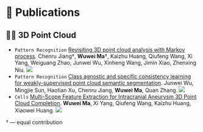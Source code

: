 
# 📝 Publications 
## 🧑‍🎨 3D Point Cloud

- `Pattern Recognition` [Revisiting 3D point cloud analysis with Markov process](https://www.sciencedirect.com/science/article/abs/pii/S0031320324007489). Chenru Jiang†, **Wuwei Ma**†, Kaizhu Huang, Qiufeng Wang, Xi Yang, Weiguang Zhao, Junwei Wu, Xinheng Wang, Jimin Xiao, Zhenxing Niu. [![](https://img.shields.io/github/stars/ssr0512/Markov-Process-Analysis-on-Point-Cloud?style=social&label=Code+Stars)](https://github.com/ssr0512/Markov-Process-Analysis-on-Point-Cloud)
- `Pattern Recognition` [Class agnostic and specific consistency learning for weakly-supervised point cloud semantic segmentation](https://www.sciencedirect.com/science/article/abs/pii/S0031320324008185). Junwei Wu, Mingjie Sun, Haotian Xu, Chenru Jiang, **Wuwei Ma**, Quan Zhang.  [![](https://img.shields.io/github/stars/jasonwjw/CASC?style=social&label=Code+Stars)](https://github.com/jasonwjw/CASC)
- `Cells` [Multi-Scope Feature Extraction for Intracranial Aneurysm 3D Point Cloud Completion](https://www.mdpi.com/2073-4409/11/24/4107). **Wuwei Ma**, Xi Yang, Qiufeng Wang, Kaizhu Huang, Xiaowei Huang. [![](https://img.shields.io/github/stars/Margaretya/IntrACompletion?style=social&label=Code+Stars)](https://github.com/Margaretya/IntrACompletion)
  
† — equal contribution
